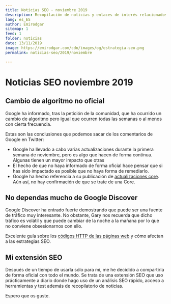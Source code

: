 ```yaml
---
title: Noticias SEO - noviembre 2019
description: Recopilación de noticias y enlaces de interés relacionados con el SEO y Marketing digital
lang: es_ES
author: Emirodgar
sitemap: 1
feed: 1
folder: noticias
date: 13/11/2019
image: https://emirodgar.com/cdn/images/og/estrategia-seo.png
permalink: noticias-seo/2019/noviembre

---
```


# Noticias SEO noviembre 2019

## Cambio de algoritmo no oficial

Google ha informado, tras la petición de la comunidad, que ha ocurrido un cambio de algoritmo pero igual que ocurren todas las semanas o al menos con cierta frecuencia. 

<amp-twitter 
  width="375"
  height="472"
  layout="responsive"
  data-tweetid="1194365014703923200">
</amp-twitter>


Estas son las conclusiones que podemos sacar de los comentarios de Google en Twitter:


 -   Google ha llevado a cabo varias actualizaciones durante la primera semana de noviembre, pero es algo que hacen de forma contínua. Algunas tienen un mayor impacto que otras
 -   El hecho de que no haya informado de forma oficial hace pensar que si has sido impactado es posible que no haya forma de remediarlo.
 -   Google ha hecho referencia a su publicación de [actualizaciones core](https://webmasters.googleblog.com/2019/08/core-updates.html). Aún así, no hay confirmación de que se trate de una Core.

## No dependas mucho de Google Discover

Google Discover ha entrado fuerte demostrando que puede ser una fuente de tráfico muy interesante. No obstante, Gary nos recuerda que dicho tráfico es volátil y que puede cambiar de la noche a la mañana por lo que no conviene obsesionarnos con ello.

<amp-twitter 
  width="375"
  height="472"
  layout="responsive"
  data-tweetid="1192906838804582400">
</amp-twitter>

Excelente guía sobre los [códigos HTTP de las páginas web](https://www.contentkingapp.com/academy/http-status-codes/) y cómo afectan a las estrategias SEO.

## Mi extensión SEO

Después de un tiempo de usarla sólo para mí, me he decidido a compartirla de forma oficial con todo el mundo. Se trata de una extensión SEO que uso prácticamente a diario donde hago uso de un análisis SEO rápido, acceso a herramientas y test además de recopilatorio de noticias.

<amp-twitter 
  width="375"
  height="472"
  layout="responsive"
  data-tweetid="1187022113590382598">
</amp-twitter>

Espero que os guste.
<!--stackedit_data:
eyJoaXN0b3J5IjpbLTEzNTk3MTE1ODYsLTE5NjM5OTI4MTEsMz
EzNzU3OTAzLDEyNjY3NzYyNTUsMTUwMjc5NTA1OF19
-->